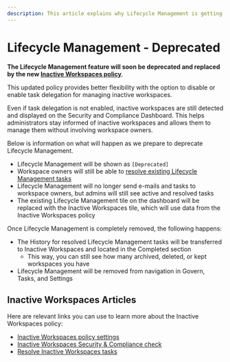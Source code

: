 ```yaml
---
description: This article explains why Lifecycle Management is getting deprecated and what will replace it in Syskit Point.
---
```


# Lifecycle Management - Deprecated

**The Lifecycle Management feature will soon be deprecated and replaced by the new [Inactive Workspaces policy](../../governance-and-automation/automated-workflows/inactive-workspaces-admin.md)**. 

This updated policy provides better flexibility with the option to disable or enable task delegation for managing inactive workspaces. 

Even if task delegation is not enabled, inactive workspaces are still detected and displayed on the Security and Compliance Dashboard. This helps administrators stay informed of inactive workspaces and allows them to manage them without involving workspace owners. 

Below is information on what will happen as we prepare to deprecate Lifecycle Management. 

* Lifecycle Management will be shown as `[Deprecated]`
* Workspace owners will still be able to [resolve existing Lifecycle Management tasks](../../point-collaborators/resolve-governance-tasks/lifecycle-management.mdx)
* Lifecycle Management will no longer send e-mails and tasks to workspace owners, but admins will still see active and resolved tasks
* The existing Lifecycle Management tile on the dashboard will be replaced with the Inactive Workspaces tile, which will use data from the Inactive Workspaces policy


Once Lifecycle Management is completely removed, the following happens:

* The History for resolved Lifecycle Management tasks will be transferred to Inactive Workspaces and located in the Completed section
    * This way, you can still see how many archived, deleted, or kept workspaces you have
* Lifecycle Management will be removed from navigation in Govern, Tasks, and Settings


## Inactive Workspaces Articles

Here are relevant links you can use to learn more about the Inactive Workspaces policy:

* [Inactive Workspaces policy settings](../../governance-and-automation/automated-workflows/inactive-workspaces-admin.md)
* [Inactive Workspaces Security & Compliance check](../../governance-and-automation/security-compliance-checks/inactive-workspaces.md)
* [Resolve Inactive Workspaces tasks](../../point-collaborators/resolve-governance-tasks/inactive-workspaces.md)